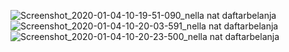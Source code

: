 ![Screenshot_2020-01-04-10-19-51-090_nella nat daftarbelanja](https://user-images.githubusercontent.com/54885157/71759465-e868fa00-2edf-11ea-917a-80394a73d906.jpg)
![Screenshot_2020-01-04-10-20-03-591_nella nat daftarbelanja](https://user-images.githubusercontent.com/54885157/71759466-e868fa00-2edf-11ea-90f1-f7316c0c5b60.jpg)
![Screenshot_2020-01-04-10-20-23-500_nella nat daftarbelanja](https://user-images.githubusercontent.com/54885157/71759467-e9019080-2edf-11ea-801b-c1b611600746.jpg)
